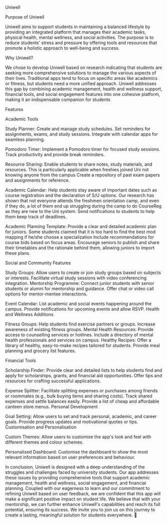 Uniwell



Purpose of Uniwell

Uniwell aims to support students in maintaining a balanced lifestyle by providing an integrated platform that manages their academic tasks, physical health, mental wellness, and social activities. The purpose is to reduce students' stress and pressure by offering tools and resources that promote a holistic approach to well-being and success.



Why Uniwell?

We chose to develop Uniwell based on research indicating that students are seeking more comprehensive solutions to manage the various aspects of their lives. Traditional apps tend to focus on specific areas like academics or fitness, but students need a more unified approach. Uniwell addresses this gap by combining academic management, health and wellness support, financial tools, and social engagement features into one cohesive platform, making it an indispensable companion for students



Features


Academic Tools

Study Planner:
Create and manage study schedules.
Set reminders for assignments, exams, and study sessions.
Integrate with calendar apps for seamless planning.

Pomodoro Timer:
Implement a Pomodoro timer for focused study sessions.
Track productivity and provide break reminders.

Resource Sharing:
Enable students to share notes, study materials, and resources.
This is particularly applicable when freshies joined Uni not knowing anyone from the campus
Create a repository of past exam papers and assignments for reference.

Academic Calendar:
Help students stay aware of important dates such as course registration and the declaration of S/U options.
Our research has shown that not everyone attends the freshmen orientation camp, and even if they do, a lot of them end up struggling during the camp to do CourseReg as they are new to the Uni system.
Send notifications to students to help them keep track of deadlines.

Academic Planning Template:
Provide a clear and detailed academic plan for juniors.
Some students claimed that it is too hard to find the best mod mapping if he/she choose a specialization
Include recommendations for course bids based on focus areas.
Encourage seniors to publish and share their timetables and the rationale behind them, allowing juniors to import these plans.


Social and Community Features

Study Groups:
Allow users to create or join study groups based on subjects or interests.
Facilitate virtual study sessions with video conferencing integration.
Mentorship Programme:
Connect junior students with senior students or alumni for mentorship and guidance.
Offer chat or video call options for mentor-mentee interactions.

Event Calendar:
List academic and social events happening around the campus.
Provide notifications for upcoming events and allow RSVP.
Health and Wellness Additions

Fitness Groups:
Help students find exercise partners or groups.
Increase awareness of existing fitness groups.
Mental Health Resources:
Provide access to counselling services or hotlines.
Include a directory of mental health professionals and services on campus.
Healthy Recipes:
Offer a library of healthy, easy-to-make recipes tailored for students.
Provide meal planning and grocery list features.


Financial Tools

Scholarship Finder:
Provide clear and detailed lists to help students find and apply for scholarships, grants, and financial aid opportunities.
Offer tips and resources for crafting successful applications.

Expense Splitter:
Facilitate splitting expenses or purchases among friends or roommates (e.g., bulk buying items and sharing costs).
Track shared expenses and settle balances easily.
Provide a list of cheap and affordable canteen store menus.
Personal Development

Goal Setting:
Allow users to set and track personal, academic, and career goals.
Provide progress updates and motivational quotes or tips.
Customisation and Personalisation

Custom Themes:
Allow users to customise the app's look and feel with different themes and colour schemes.

Personalised Dashboard:
Customise the dashboard to show the most relevant information based on user preferences and behaviour.



In conclusion, Uniwell is designed with a deep understanding of the struggles and challenges faced by university students. Our app addresses these issues by providing comprehensive tools that support academic management, health and wellness, social engagement, and financial planning. Coupled with our eagerness to learn and our commitment to refining Uniwell based on user feedback, we are confident that this app will make a significant positive impact on student life. We believe that with your mentorship, we can further enhance Uniwell's capabilities and reach its full potential, ensuring its success. We invite you to join us on this journey to create a lasting, meaningful solution for students everywhere. 🙂